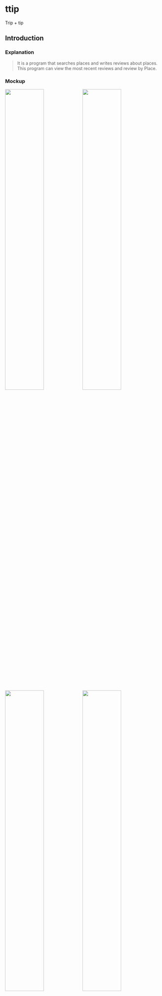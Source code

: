 # ttip
Trip + tip

## Introduction
</hr>

### Explanation

> It is a program that searches places and writes reviews about places. <br>
> This program can view the most recent reviews and review by Place.

### Mockup
<img src="https://user-images.githubusercontent.com/48439674/73098350-0fdb3300-3e9e-11ea-9b55-54681b2f2cfd.jpg" width="50%"><img src="https://user-images.githubusercontent.com/48439674/73098352-0fdb3300-3e9e-11ea-8e17-0fd22866d5cf.jpg" width="50%">
<img src="https://user-images.githubusercontent.com/48439674/73098354-12d62380-3e9e-11ea-9ea6-6b0bb4922ca2.png" width="50%"><img src="https://user-images.githubusercontent.com/48439674/73098355-12d62380-3e9e-11ea-8986-e92fe8aa5d69.png" width="50%">
<img src="https://user-images.githubusercontent.com/48439674/73098351-0fdb3300-3e9e-11ea-9b31-33a2c707e47d.jpg" width="50%">

### How to use

> 1.You can see the latest reviews on the website and Click on the "Search More" button if you want to see more. <br>

> 2.Select 'City,Category' and type a place name and click the search button. <br>

> 3.A list of locations is displayed, and clicking the Detail button comes up with a detailed page about the location. <br>

> 4.On the Details page, you can see the store image, store name and address, brief description and review. <br>

> 5.Click the "Add Review" button to go to the review registration page. <br>

> 6.You can edit or delete a registered review. <br>
</hr>

## Development environment
</hr>
<ul>
  <li>.Net Framework
  <li>Microsoft SQL Server
  <li>Bootstrap(version 4.4.1)
</ul>
